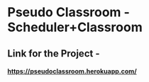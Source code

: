# Pseudo Classroom - Scheduler+Classroom
## Link for the Project - 
#### https://pseudoclassroom.herokuapp.com/

